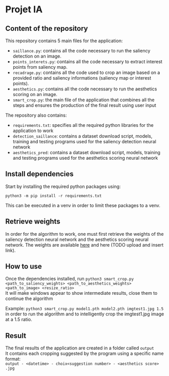 # Projet IA

## Content of the repository

This repository contains 5 main files for the application:
- `saillance.py`: contains all the code necessary to run the saliency detection on an image.
- `points_interets.py`: contains all the code necessary to extract interest points from saliency map.
- `recadrage.py`: contains all the code used to crop an image based on a provided ratio and saliency informations (saliency map or interest points).
- `aesthetics.py`: contains all the code necessary to run the aesthetics scoring on an image.
- `smart_crop.py`: the main file of the application that combines all the steps and ensures the production of the final result using user input  
  
The repository also contains:
- `requirements.txt`: specifies all the required python libraries for the application to work
- `detection_saillance`: contains a dataset download script, models, training and testing programs used for the saliency detection neural network
- `aesthetics_pred`: contains a dataset download script, models, training and testing programs used for the aesthetics scoring neural network

## Install dependencies

Start by installing the required python packages using:
```
python3 -m pip install -r requirements.txt
```

This can be executed in a venv in order to limit these packages to a venv.

## Retrieve weights

In order for the algorithm to work, one must first retrieve the weights of the saliency detection neural network and the aesthetics scoring neural network.
The weights are available [here](https://github.com/LeoMarche/ProjetIA/releases/download/poc/premade.pth) and here (TODO upload and insert link).

## How to use

Once the dependencies installed, run `python3 smart_crop.py <path_to_saliency_weights> <path_to_aesthetics_weights> <path_to_image> <resize_ratio>`  
It will make windows appear to show intermediate results, close them to continue the algorithm

Example: `python3 smart_crop.py model1.pth model2.pth imgtest1.jpg 1.5` in order to run the algorithm and to intelligently crop the imgtest1.jpg image at a 1.5 ratio.

## Result

The final results of the application are created in a folder called `output`  
It contains each cropping suggested by the program using a specific name format:  
`output - <datetime> - choix<suggestion number> - <aesthetics score> .jpg`